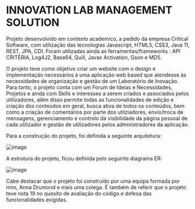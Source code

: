# INNOVATION LAB MANAGEMENT SOLUTION

Projeto desenvolvido em contexto academico, a pedido da empresa Critical Software, com utilização das tecnologias Javascript, HTML5, CSS3, Java 11, REST, JPA,  CDI. Foram utilizadas ainda as ferramentas/frameworks : API CRITERIA, Log4J2, Base64, Quill, Javax Activation, Gson e MD5.

O projeto teve como objetivo criar um website com o design e implementação necessários à uma aplicação web based que atendesse às necessidades de organização e gestão de um Laboratório de Inovação. Para tanto, o projeto conta com um Forum de Ideias e Necessidades, Projetos e ainda com Skills e interesses a serem criados e associados pelos utilizadores, além disso permite todas as funcionalidades de edição e criação dos conteúdos em geral, busca ativa de todos os conteúdos, bem como a criação de comentários por parte dos utilziadores, envio/troca de mensagens, gerenciamento e controlo da visibilidade da página pessoal de cada utilizador e gestão de utilizadores pelos administradores da aplicação.

Para a construção do projeto, foi definida a seguinte arquitetura:

![image](https://user-images.githubusercontent.com/83426489/180978813-981d300f-759e-4315-8a41-42407d763e62.png)

A estrutura do projeto, ficou definida pelo seguinte diagrama ER:

![image](https://user-images.githubusercontent.com/83426489/180978799-98df847a-d757-4d21-82e4-768fbd8b66d1.png)

Cabe destacar que o projeto foi construído por uma equipa formada por mim, Anna Drumond e mais uma colega. É também de referir que o projeto teve nota 19 no quesito de avaliação do código e defesa das funcionalidades exigidas.
